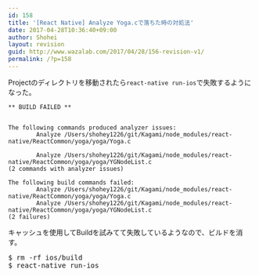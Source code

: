```yaml
---
id: 158
title: '[React Native] Analyze Yoga.cで落ちた時の対処法'
date: 2017-04-28T10:36:40+09:00
author: Shohei
layout: revision
guid: http://www.wazalab.com/2017/04/28/156-revision-v1/
permalink: /?p=158
---
```

Projectのディレクトリを移動されたら`react-native run-ios`で失敗するようになった。


```
** BUILD FAILED **


The following commands produced analyzer issues:
        Analyze /Users/shohey1226/git/Kagami/node_modules/react-native/ReactCommon/yoga/yoga/Yoga.c

        Analyze /Users/shohey1226/git/Kagami/node_modules/react-native/ReactCommon/yoga/yoga/YGNodeList.c
(2 commands with analyzer issues)

The following build commands failed:
        Analyze /Users/shohey1226/git/Kagami/node_modules/react-native/ReactCommon/yoga/yoga/Yoga.c
        Analyze /Users/shohey1226/git/Kagami/node_modules/react-native/ReactCommon/yoga/yoga/YGNodeList.c
(2 failures)
```

キャッシュを使用してBuildを試みてて失敗しているようなので、ビルドを消す。

<pre class="theme:dark-terminal lang:default decode:true " >
$ rm -rf ios/build
$ react-native run-ios
</pre> 
